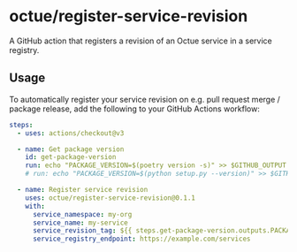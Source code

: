 # octue/register-service-revision

A GitHub action that registers a revision of an Octue service in a service registry.

## Usage

To automatically register your service revision on e.g. pull request merge / package release, add the following to your
GitHub Actions workflow:

```yaml
steps:
  - uses: actions/checkout@v3

  - name: Get package version
    id: get-package-version
    run: echo "PACKAGE_VERSION=$(poetry version -s)" >> $GITHUB_OUTPUT
    # run: echo "PACKAGE_VERSION=$(python setup.py --version)" >> $GITHUB_OUTPUT  <- Use this instead if your package uses a `setup.py` file.

  - name: Register service revision
    uses: octue/register-service-revision@0.1.1
    with:
      service_namespace: my-org
      service_name: my-service
      service_revision_tag: ${{ steps.get-package-version.outputs.PACKAGE_VERSION }}
      service_registry_endpoint: https://example.com/services
```
